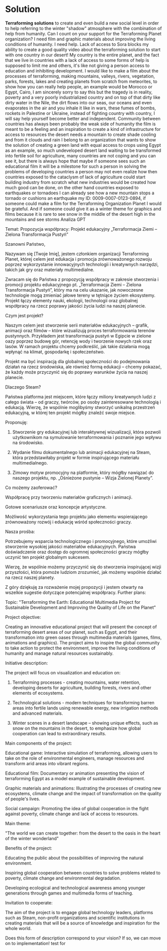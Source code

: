 # Solution

**Terraforming solutions**  to create and even build a new social level in order to help referring to the winter "shadow" atmosphere with the combination of help from humanity. Can I count on your support for the Terraforming Planet organization? I need film and graphic materials about improving the living conditions of humanity. I need help. Lack of access to Sora blocks my ability to create a good quality video about the terraforming solution to start with one country in our desert! My country is the entire planet, and the fact that we live in countries with a lack of access to some forms of help is supposed to limit me and others, it's like not giving a person access to education and inhibiting development.  I would like to make a film about the processes of terraforming, making mountains, valleys, rivers, vegetation, parks, forests, lakes and creating planets from scratch from meteorites, to show how you can really help people, an example would be Morocco or Egypt, Cairo, I am sincerely sorry to say this but the tragedy is in reality, poverty and a very poorly industrialized country and on top of that dirty like dirty water in the Nile, the dirt flows into our seas, our oceans and even evaporates in the air and you inhale it like in wars, these fumes of bombs, rockets in Palestine or Ukraine, instead of fighting country with country, I will say help yourself become better and independent.  Community between countries has always been probably the weak side of humanity the film is meant to be a feeling and an inspiration to create a kind of infrastructure for access to resources the desert needs a mountain to create shade cooling and from it clouds and rain I belong to an organization that wants to show the solution of creating a green land with equal access to crops using Egypt as an example, so much undeveloped desert land waiting to be transformed into fertile soil for agriculture, many countries are not coping and you can see it, but there is always hope that maybe if someone sees such an educational film it will be a milestone for such a person in solving the problems of developing countries a person may not even realize how then countries exposed to the cataclysm of lack of agriculture could start building industry from scratch what new industries would be created how much good can be done, on the other hand countries exposed to earthquakes or tornadoes I can already see how a new mountain stops a tornado or cushions an earthquake my ID: 0009-0007-0123-0894, if someone could make a film for the Terraforming Organization  Planet I would be grateful. And if someone could give it as a winter theme for graphics and films because it is rare to see snow in the middle of the desert high in the mountains and see storms
Analiza GPT

Temat: Propozycja współpracy: Projekt edukacyjny „Terraformacja Ziemi – Zielona Transformacja Pustyń”

Szanowni Państwo,

Nazywam się [Twoje Imię], jestem członkiem organizacji Terraforming Planet, której celem jest edukacja i promocja zrównoważonego rozwoju poprzez wykorzystanie innowacyjnych technologii i kreatywnych narzędzi, takich jak gry oraz materiały multimedialne.

Zwracam się do Państwa z propozycją współpracy w zakresie stworzenia i promocji projektu edukacyjnego pt. „Terraformacja Ziemi – Zielona Transformacja Pustyń”, który ma na celu ukazanie, jak nowoczesne technologie mogą zmieniać jałowe tereny w tętniące życiem ekosystemy. Projekt łączy elementy nauki, ekologii, technologii oraz globalnej współpracy na rzecz poprawy jakości życia ludzi na naszej planecie.

Czym jest projekt?

Naszym celem jest stworzenie serii materiałów edukacyjnych – grafik, animacji oraz filmów – które wizualizują proces terraformowania terenów pustynnych. Przykładem jest transformacja pustyń w Egipcie w zielone oazy poprzez budowę gór, retencję wody i tworzenie nowych rzek oraz lasów. W ramach projektu chcemy podkreślić, jak takie działania mogą wpłynąć na klimat, gospodarkę i społeczeństwo.

Projekt ma być inspiracją dla globalnej społeczności do podejmowania działań na rzecz środowiska, ale również formą edukacji – chcemy pokazać, że każdy może przyczynić się do poprawy warunków życia na naszej planecie.

Dlaczego Steam?

Państwa platforma jest miejscem, które łączy miliony kreatywnych ludzi z całego świata – od graczy, twórców, po osoby zainteresowane technologią i edukacją. Wierzę, że wspólnie moglibyśmy stworzyć unikalną przestrzeń edukacyjną, w której ten projekt mógłby znaleźć swoje miejsce.

Proponuję:

1. Stworzenie gry edukacyjnej lub interaktywnej wizualizacji, która pozwoli użytkownikom na symulowanie terraformowania i poznanie jego wpływu na środowisko.


2. Wydanie filmu dokumentalnego lub animacji edukacyjnej na Steam, która przedstawiłaby projekt w formie inspirującego materiału multimedialnego.


3. Zimowy motyw promocyjny na platformie, który mógłby nawiązać do naszego projektu, np. „Ośnieżone pustynie – Wizja Zielonej Planety”.



Co możemy zaoferować?

Współpracę przy tworzeniu materiałów graficznych i animacji.

Gotowe scenariusze oraz koncepcje artystyczne.

Możliwość wykorzystania tego projektu jako elementu wspierającego zrównoważony rozwój i edukację wśród społeczności graczy.


Nasza prośba:

Potrzebujemy wsparcia technologicznego i promocyjnego, które umożliwi stworzenie wysokiej jakości materiałów edukacyjnych. Państwa doświadczenie oraz dostęp do ogromnej społeczności graczy mógłby uczynić ten projekt globalnym sukcesem.

Wierzę, że wspólnie możemy przyczynić się do stworzenia inspirującej wizji przyszłości, która pomoże ludziom zrozumieć, jak możemy wspólnie działać na rzecz naszej planety.

Z góry dziękuję za rozważenie mojej propozycji i jestem otwarty na wszelkie sugestie dotyczące potencjalnej współpracy.
Further plans:

Topic: "Terraforming the Earth: Educational Multimedia Project for Sustainable Development and Improving the Quality of Life on the Planet"

Project objective:

Creating an innovative educational project that will present the concept of terraforming desert areas of our planet, such as Egypt, and their transformation into green oases through multimedia materials (games, films, animations and graphics). The project aims to inspire the global community to take action to protect the environment, improve the living conditions of humanity and manage natural resources sustainably.

Initiative description:

The project will focus on visualization and education on:

1. Terraforming processes - creating mountains, water retention, developing deserts for agriculture, building forests, rivers and other elements of ecosystems.

2. Technological solutions - modern techniques for transforming barren areas into fertile lands using renewable energy, new irrigation methods and advanced materials.

 3. Winter scenes in a desert landscape – showing unique effects, such as snow on the mountains in the desert, to emphasize how global cooperation can lead to extraordinary results.

Main components of the project:

Educational game: Interactive simulation of terraforming, allowing users to take on the role of environmental engineers, manage resources and transform arid areas into vibrant regions.

Educational film: Documentary or animation presenting the vision of terraforming Egypt as a model example of sustainable development.

Graphic materials and animations: Illustrating the processes of creating new ecosystems, climate change and the impact of transformation on the quality of people's lives.

Social campaign: Promoting the idea of global cooperation in the fight against poverty, climate change and lack of access to resources.

Main theme:

"The world we can create together: from the desert to the oasis in the heart of the winter wonderland"

Benefits of the project:

Educating the public about the possibilities of improving the natural environment.

 Inspiring global cooperation between countries to solve problems related to poverty, climate change and environmental degradation.

Developing ecological and technological awareness among younger generations through games and multimedia forms of teaching.

Invitation to cooperate:

The aim of the project is to engage global technology leaders, platforms such as Steam, non-profit organizations and scientific institutions in creating materials that will be a source of knowledge and inspiration for the whole world.

Does this form of description correspond to your vision? If so, we can move on to implementation!
test for 
